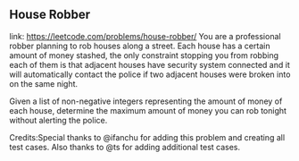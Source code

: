 ## House Robber 
link: <https://leetcode.com/problems/house-robber/>
You are a professional robber planning to rob houses along a street. Each house has a certain amount of money stashed, the only constraint stopping you from robbing each of them is that adjacent houses have security system connected and it will automatically contact the police if two adjacent houses were broken into on the same night.

Given a list of non-negative integers representing the amount of money of each house, determine the maximum amount of money you can rob tonight without alerting the police.

Credits:Special thanks to @ifanchu for adding this problem and creating all test cases. Also thanks to @ts for adding additional test cases.